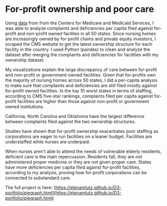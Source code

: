 # For-profit ownership and poor care

Using [data](https://data.medicare.gov/data/nursing-home-compare) from from the Centers for Medicare and Medicaid Services, I was able to analyze complaints and deficiencies per capita filed against for-profit and non-profit owned facilites in all 50 states. Since nursing homes are increasingly owned by for-profit chains and private equity investors, I scraped the CMS website to get the latest ownership structure for each facility in the country. I used Python (pandas) to clean and analyze the dataset after merging the complaints and deficiencies for facilities with my ownership dataset.

My visualizations explain the large discrepancy of care between for-profit and non-profit or government-owned facilities. Given that for-profits own the majority of nursing homes across 50 states, I did a per-capita analysis to make sure that complaints and deficiencies are still filed mostly against for-profit owned facilities. In the top 10 worst states in terms of staffing, according to CMS five-star rankings, complaints filed per capita against for-profit facilities are higher than those against non-profit or government owned institutions.

California, North Carolina and Oklahoma have the largest difference between complaints filed against the two ownership structures.

Studies have shown that for-profit ownership exacerbates poor staffing as corporations are eager to run facilities on a leaner budget. Facilities are understaffed while nurses are underpaid.

When nurses aren't able to attend the needs of vulnerable elderly residents, deficient care is the main repercussion. Residents fall, they are not administered proper medicine or they are not given proper care. States have more deficiencies per capita filed against for-profit facilities, according to my analysis, proving how for-profit corporations can be connected to substandard care.

The full project is here: [https://elenamlutz.github.io/D3-portfolio/piegraph.html](https://elenamlutz.github.io/D3-portfolio/piegraph.html)
